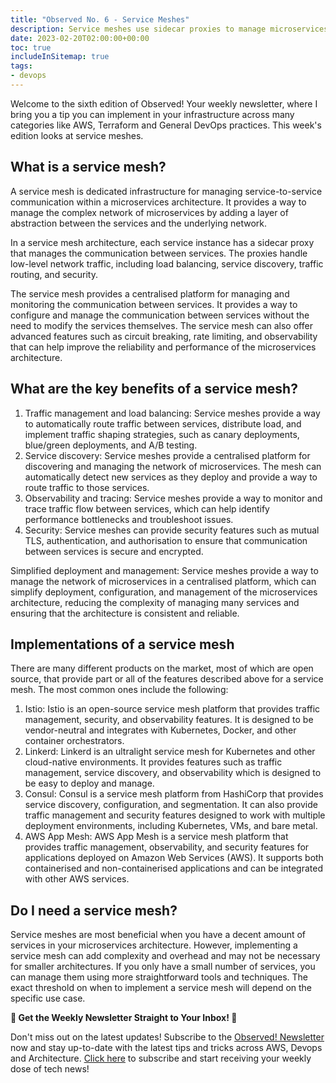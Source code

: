 ```yaml
---
title: "Observed No. 6 - Service Meshes"
description: Service meshes use sidecar proxies to manage microservices communication. They provide benefits like traffic management, security, observability, and simplified deployment. They work best for larger architectures, and implementation depends on the use case.
date: 2023-02-20T02:00:00+00:00
toc: true
includeInSitemap: true
tags:
- devops
---
```


Welcome to the sixth edition of Observed! Your weekly newsletter, where I bring you a tip you can implement in your infrastructure across many categories like AWS, Terraform and General DevOps practices. This week's edition looks at service meshes.

## What is a service mesh?

A service mesh is dedicated infrastructure for managing service-to-service communication within a microservices architecture. It provides a way to manage the complex network of microservices by adding a layer of abstraction between the services and the underlying network.

In a service mesh architecture, each service instance has a sidecar proxy that manages the communication between services. The proxies handle low-level network traffic, including load balancing, service discovery, traffic routing, and security.

The service mesh provides a centralised platform for managing and monitoring the communication between services. It provides a way to configure and manage the communication between services without the need to modify the services themselves. The service mesh can also offer advanced features such as circuit breaking, rate limiting, and observability that can help improve the reliability and performance of the microservices architecture.

## What are the key benefits of a service mesh?

1. Traffic management and load balancing: Service meshes provide a way to automatically route traffic between services, distribute load, and implement traffic shaping strategies, such as canary deployments, blue/green deployments, and A/B testing.
2. Service discovery: Service meshes provide a centralised platform for discovering and managing the network of microservices. The mesh can automatically detect new services as they deploy and provide a way to route traffic to those services.
3. Observability and tracing: Service meshes provide a way to monitor and trace traffic flow between services, which can help identify performance bottlenecks and troubleshoot issues.
4. Security: Service meshes can provide security features such as mutual TLS, authentication, and authorisation to ensure that communication between services is secure and encrypted.

Simplified deployment and management: Service meshes provide a way to manage the network of microservices in a centralised platform, which can simplify deployment, configuration, and management of the microservices architecture, reducing the complexity of managing many services and ensuring that the architecture is consistent and reliable.

## Implementations of a service mesh

There are many different products on the market, most of which are open source, that provide part or all of the features described above for a service mesh. The most common ones include the following:

1. Istio: Istio is an open-source service mesh platform that provides traffic management, security, and observability features. It is designed to be vendor-neutral and integrates with Kubernetes, Docker, and other container orchestrators.
2. Linkerd: Linkerd is an ultralight service mesh for Kubernetes and other cloud-native environments. It provides features such as traffic management, service discovery, and observability which is designed to be easy to deploy and manage.
3. Consul: Consul is a service mesh platform from HashiCorp that provides service discovery, configuration, and segmentation. It can also provide traffic management and security features designed to work with multiple deployment environments, including Kubernetes, VMs, and bare metal.
4. AWS App Mesh: AWS App Mesh is a service mesh platform that provides traffic management, observability, and security features for applications deployed on Amazon Web Services (AWS). It supports both containerised and non-containerised applications and can be integrated with other AWS services.

## Do I need a service mesh?

Service meshes are most beneficial when you have a decent amount of services in your microservices architecture. However, implementing a service mesh can add complexity and overhead and may not be necessary for smaller architectures. If you only have a small number of services, you can manage them using more straightforward tools and techniques. The exact threshold on when to implement a service mesh will depend on the specific use case.

**📣 Get the Weekly Newsletter Straight to Your Inbox! 📣**

Don't miss out on the latest updates! Subscribe to the [Observed! Newsletter](https://news.codewithstu.tv) now and stay up-to-date with the latest tips and tricks across AWS, Devops and Architecture. [Click here](https://news.codewithstu.tv) to subscribe and start receiving your weekly dose of tech news!
